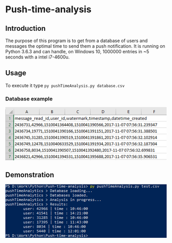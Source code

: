# Push-time-analysis
## Introduction
The purpose of this program is to get from a database of users and messages the optimal time to send them a push notification. 
It is running on Python 3.6.3 and can handle, on Windows 10, 1000000 entries in ~5 seconds with a intel i7-4600u.

## Usage
To execute it type `py pushTimeAnalysis.py database.csv`

### Database example
![database example](https://raw.githubusercontent.com/aveldocquin/Push-time-analysis/master/docs/images/database_example.png)

## Demonstration
![database example](https://raw.githubusercontent.com/aveldocquin/Push-time-analysis/master/docs/images/output_example.png)